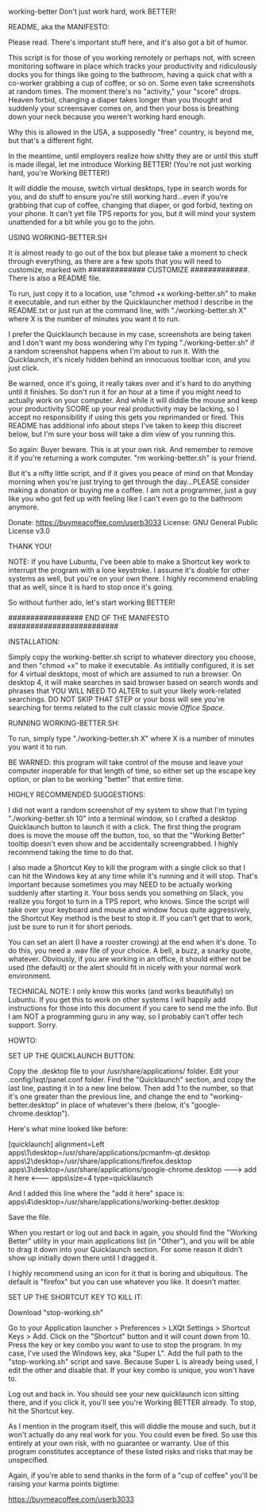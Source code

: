 working-better
Don't just work hard, work BETTER!

README, aka the MANIFESTO:

Please read.  There's important stuff here, and it's also got a bit of humor.

This script is for those of you working remotely or perhaps not, with screen monitoring software in place which tracks your
productivity and ridiculously docks you for things like going to the bathroom, having a quick chat with a co-worker
grabbing a cup of coffee, or so on.  Some even take screenshots at random times.  The moment there's no "activity," your "score"
drops. Heaven forbid, changing a diaper takes longer than you thought and suddenly your screensaver comes on,  and then your boss
is breathing down your neck because you weren't working hard enough.

Why this is allowed in the USA, a supposedly "free" country, is beyond me, but that's a different fight.

In the meantime, until employers realize how shitty they are or until this stuff is made illegal, let me introduce Working BETTER!  (You're not
just working hard, you're Working BETTER!)

It will diddle the mouse, switch virtual desktops, type in search words for you, and do stuff to ensure you're still working hard...even
if you're grabbing that cup of coffee, changing that diaper, or god forbid, texting on your phone. It can't yet file TPS reports for you,
but it will mind your system unattended for a bit while you go to the john.

USING WORKING-BETTER.SH

It is almost ready to go out of the box but please take a moment to check through everything, as there are a few
spots that you will need to customize, marked with ############# CUSTOMIZE #############.  There is also a README file.

To run, just copy it to a location, use "chmod +x working-better.sh" to make it executable, and run either by the Quicklauncher method
I describe in the README.txt or just run at the command line, with "./working-better.sh X" where X is the number of minutes you want it to run.

I prefer the Quicklaunch because in my case, screenshots are being taken and I don't want my boss wondering why I'm typing "./working-better.sh" if
a random screenshot happens when I'm about to run it.  With the Quicklaunch, it's nicely hidden behind an innocuous toolbar icon, and you just click.

Be warned, once it's going, it really takes over and it's hard to do anything until it finishes.  So don't run it
for an hour at a time if you might need to actually work on your computer.  And while it will diddle the mouse and keep your productivity SCORE up
your real productivity may be lacking, so I accept no responsibility if using this gets you reprimanded or fired. This README has additional info
about steps I've taken to keep this discreet below, but I'm sure your boss will take a dim view of you running this.

So again: Buyer beware. This is at your
own risk. And remember to remove it if you're returning a work computer.  "rm working-better.sh" is your friend.

But it's a nifty little script, and if it gives you peace of mind on that Monday morning when you're just trying to get through the day...PLEASE
consider making a donation or buying me a coffee.  I am not a programmer, just a guy like you who got fed up with feeling
like I can't even go to the bathroom anymore.

Donate:  https://buymeacoffee.com/userb3033
License:  GNU General Public License v3.0

THANK YOU!

NOTE:  If you have Lubuntu, I've been able to make a Shortcut key work to interrupt the program with a lone keystroke. I assume it's doable for other
systems as well, but you're on your own there.  I highly recommend enabling that as well, since it is hard to stop once it's going.

So without further ado, let's start working BETTER!

################# END OF THE MANIFESTO #########################


INSTALLATION:

Simply copy the working-better.sh script to whatever directory you choose, and then "chmod +x" to make it executable.  As intitially configured, it is set for 4 virtual desktops, most of which are assumed to run a browser.  On desktop 4, it will make searches in said browser based on search words and phrases that YOU WILL NEED TO ALTER to suit your likely work-related searchings.  DO NOT SKIP THAT STEP or your boss will see you're searching for terms related to the cult classic movie _Office Space_.

RUNNING WORKING-BETTER.SH:

To run, simply type "./working-better.sh X" where X is a number of minutes you want it to run.

BE WARNED: this program will take control of the mouse and leave your computer inoperable for that length of time, so either set up the escape key option, or plan to be working "better" that entire time.

HIGHLY RECOMMENDED SUGGESTIONS:

I did not want a random screenshot of my system to show that I'm typing "./working-better.sh 10" into a terminal window, so I crafted a desktop Quicklaunch button to launch it with a click.  The first thing the program does is move the mouse off the button, too, so that the "Working Better" tooltip doesn't even show and be accidentally screengrabbed.  I highly recommend taking the time to do that.

I also made a Shortcut Key to kill the program with a single click so that I can hit the Windows key at any time while it's running and it will stop.  That's important because sometimes you may NEED to be actually working suddenly after starting it.  Your boss sends you something on Slack, you realize you forgot to turn in a TPS report, who knows.  Since the script will take over your keyboard and mouse and window focus quite aggressively, the Shortcut Key method is the best to stop it.  If you can't get that to work, just be sure to run it for short periods.

You can set an alert (I have a rooster crowing) at the end when it's done.  To do this, you need a .wav file of your choice.  A bell, a buzz, a snarky quote, whatever.  Obviously, if you are working in an office, it should either not be used (the default) or the alert should fit in nicely with your normal work environment.

TECHNICAL NOTE:  I only know this works (and works beautifully) on Lubuntu.  If you get this to work on other systems I will happily add instructions for those into this document if you care to send me the info.  But I am NOT a programming guru in any way, so I probably can't offer tech support.  Sorry.

HOWTO:

SET UP THE QUICKLAUNCH BUTTON:

Copy the .desktop file to your /usr/share/applications/ folder.
Edit your .config/lxqt/panel.conf folder.  Find the "Quicklaunch" section, and copy the last line, pasting it in to a new line below.  Then add 1 to the number, so that it's one greater than the previous line, and change the end to "working-better.desktop" in place of whatever's there (below, it's "google-chrome.desktop").  

Here's what mine looked like before:

[quicklaunch]
alignment=Left
apps\1\desktop=/usr/share/applications/pcmanfm-qt.desktop
apps\2\desktop=/usr/share/applications/firefox.desktop
apps\3\desktop=/usr/share/applications/google-chrome.desktop
---> add it here <---
apps\size=4
type=quicklaunch

And I added this line where the "add it here" space is:
apps\4\desktop=/usr/share/applications/working-better.desktop

Save the file.

When you restart or log out and back in again, you should find the "Working Better" utility in your main applications list (in "Other"), and you will be able to drag it down into your Quicklaunch section.  For some reason it didn't show up initially down there until I dragged it.

I highly recommend using an icon for it that is boring and ubiquitous. The default is "firefox" but you can use whatever you like.  It doesn't matter.

SET UP THE SHORTCUT KEY TO KILL IT:

Download "stop-working.sh"

Go to your Application launcher > Preferences > LXQt Settings > Shortcut Keys > Add.  Click on the "Shortcut" button and it will count down from 10.  Press the key or key combo you want to use to stop the program.  In my case, I've used the Windows key, aka "Super L".  Add the full path to the "stop-working.sh" script and save.  Because Super L is already being used, I edit the other and disable that.  If your key combo is unique, you won't have to.

Log out and back in.  You should see your new quicklaunch icon sitting there, and if you click it, you'll see you're Working BETTER already.  To stop, hit the Shortcut key.

As I mention in the program itself, this will diddle the mouse and such, but it won't actually do any real work for you.  You could even be fired.  So use this entirely at your own risk, with no guarantee or warranty.  Use of this program constitutes acceptance of these listed risks and risks that may be unspecified.

Again, if you're able to send thanks in the form of a "cup of coffee" you'll be raising your karma points bigtime:

https://buymeacoffee.com/userb3033
